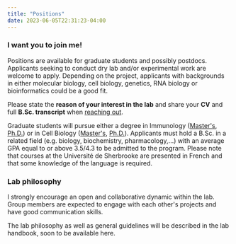 ```yaml
---
title: "Positions"
date: 2023-06-05T22:31:23-04:00
---
```


### I want you to join me!
Positions are available for graduate students and possibly postdocs.
Applicants seeking to conduct dry lab and/or experimental
work are welcome to apply. Depending on the project, applicants with
backgrounds in either molecular biology, cell biology,
genetics, RNA biology or bioinformatics could be a good fit.

Please state the **reason of your interest in the lab** and share your
**CV** and full **B.Sc. transcript** when
[reaching out](mailto:mathieu.quesnel-vallieres@pennmedicine.upenn.edu).

Graduate students will pursue either a degree in Immunology
([Master's](https://www.usherbrooke.ca/admission/programme/653/maitrise-en-immunologie/),
[Ph.D.](https://www.usherbrooke.ca/admission/programme/723/doctorat-en-immunologie/))
or in Cell Biology ([Master's](https://www.usherbrooke.ca/admission/programme/607/maitrise-en-biologie-cellulaire/),
[Ph.D.](https://www.usherbrooke.ca/admission/programme/704/doctorat-en-biologie-cellulaire/)).
Applicants must hold a B.Sc. in a related field
(e.g. biology, biochemistry, pharmacology,...) with an average GPA equal to or
above 3.5/4.3 to be admitted to the program. Please note that courses at
the Université de Sherbrooke are presented in French and that some knowledge
of the language is required.

### Lab philosophy
I strongly encourage an open and collaborative dynamic within the lab.
Group members are expected to engage with each other's projects and have good
communication skills.

The lab philosophy as well as general guidelines will be described in the lab
handbook, soon to be available here.
